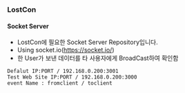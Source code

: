 ### LostCon
#### Socket Server

- LostCon에 필요한 Socket Server Repository입니다.
- Using socket.io(https://socket.io/)
- 한 User가 보낸 데이터를 타 사용자에게 BroadCast하여 확인함

```
Defalut IP:PORT / 192.168.0.200:3001
Test Web Site IP:PORT / 192.168.0.200:3000
event Name : fromclient / toclient
```